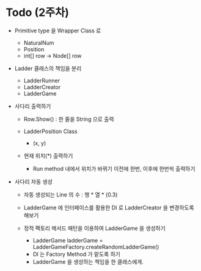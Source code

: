 # Todo (2주차)

- Primitive type 을 Wrapper Class 로
  - NaturalNum
  - Position
  - int[] row -> Node[] row

- Ladder 클래스의 책임을 분리

  - LadderRunner
  - LadderCreator
  - LadderGame

- 사다리 출력하기
  - Row.Show()
  : 한 줄을 String 으로 출력

  - LadderPosition Class
    - (x, y)
  - 현재 위치(*) 출력하기
    - Run method 내에서 위치가 바뀌기 이전에 한번, 이후에 한번씩 출력하기


- 사다리 자동 생성

  - 자동 생성되는 Line 의 수 : 행 * 열 * (0.3)
  - LadderGame 에 인터페이스를 활용한 DI 로 LadderCreator 을 변경하도록 해보기
  - 정적 팩토리 메서드 패턴을 이용하여 LadderGame 을 생성하기

    - LadderGame ladderGame = LadderGameFactory.createRandomLadderGame()
    - DI 는 Factory Method 가 맡도록 하기
    - LadderGame 을 생성하는 책임을 한 클래스에게.
  
